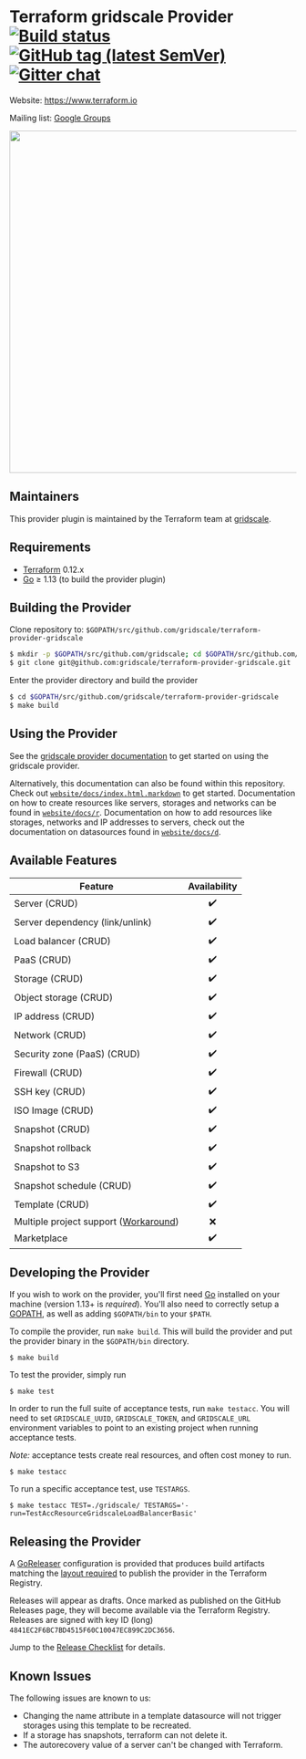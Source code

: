 Terraform gridscale Provider
[![Build status](https://github.com/gridscale/terraform-provider-gridscale/workflows/Test/badge.svg)](https://github.com/gridscale/terraform-provider-gridscale/actions)
[![GitHub tag (latest SemVer)](https://img.shields.io/github/v/tag/gridscale/terraform-provider-gridscale?label=release)](https://github.com/gridscale/terraform-provider-gridscale/releases)
[![Gitter chat](https://badges.gitter.im/hashicorp-terraform/Lobby.png)](https://gitter.im/hashicorp-terraform/Lobby)
==================

Website: https://www.terraform.io

Mailing list: [Google Groups](http://groups.google.com/group/terraform-tool)

<img src="https://cdn.rawgit.com/hashicorp/terraform-website/master/content/source/assets/images/logo-hashicorp.svg" width="600px">

Maintainers
-----------

This provider plugin is maintained by the Terraform team at [gridscale](https://www.gridscale.io/).

Requirements
------------

- [Terraform](https://www.terraform.io/downloads.html) 0.12.x
- [Go](https://golang.org/doc/install) ≥ 1.13 (to build the provider plugin)

Building the Provider
---------------------

Clone repository to: `$GOPATH/src/github.com/gridscale/terraform-provider-gridscale`

```sh
$ mkdir -p $GOPATH/src/github.com/gridscale; cd $GOPATH/src/github.com/gridscale
$ git clone git@github.com:gridscale/terraform-provider-gridscale.git
```

Enter the provider directory and build the provider

```sh
$ cd $GOPATH/src/github.com/gridscale/terraform-provider-gridscale
$ make build
```

Using the Provider
------------------

See the [gridscale provider documentation](https://registry.terraform.io/providers/gridscale/gridscale/latest/docs) to get started on using the gridscale provider.

Alternatively, this documentation can also be found within this repository. Check out [`website/docs/index.html.markdown`](website/docs/index.html.markdown) to get started. Documentation on how to create resources like servers, storages and networks can be found in [`website/docs/r`](website/docs/r). Documentation on how to add resources like storages, networks and IP addresses to servers, check out the documentation on datasources found in [`website/docs/d`](website/docs/d).

Available Features
---------------------------

| Feature | Availability |
|---|:---:|
| Server (CRUD) | :heavy_check_mark: |
| Server dependency (link/unlink) | :heavy_check_mark: |
| Load balancer (CRUD) | :heavy_check_mark: |
| PaaS (CRUD) | :heavy_check_mark: |
| Storage (CRUD) | :heavy_check_mark: |
| Object storage (CRUD) | :heavy_check_mark: |
| IP address (CRUD) | :heavy_check_mark: |
| Network (CRUD) | :heavy_check_mark: |
| Security zone (PaaS) (CRUD) | :heavy_check_mark: |
| Firewall (CRUD) | :heavy_check_mark: |
| SSH key (CRUD) | :heavy_check_mark: |
| ISO Image (CRUD) | :heavy_check_mark: |
| Snapshot (CRUD) | :heavy_check_mark: |
| Snapshot rollback | :heavy_check_mark: |
| Snapshot to S3 | :heavy_check_mark: |
| Snapshot schedule (CRUD) | :heavy_check_mark: |
| Template (CRUD) | :heavy_check_mark: |
| Multiple project support ([Workaround](https://github.com/gridscale/terraform-examples/tree/master/multi-project)) | :x: |
| Marketplace | :heavy_check_mark: |

Developing the Provider
---------------------------

If you wish to work on the provider, you'll first need [Go](http://www.golang.org) installed on your machine (version 1.13+ is *required*). You'll also need to correctly setup a [GOPATH](http://golang.org/doc/code.html#GOPATH), as well as adding `$GOPATH/bin` to your `$PATH`.

To compile the provider, run `make build`. This will build the provider and put the provider binary in the `$GOPATH/bin` directory.

    $ make build

To test the provider, simply run

    $ make test

In order to run the full suite of acceptance tests, run `make testacc`. You will need to set `GRIDSCALE_UUID`, `GRIDSCALE_TOKEN`, and `GRIDSCALE_URL` environment variables to point to an existing project when running acceptance tests.

*Note:* acceptance tests create real resources, and often cost money to run.

    $ make testacc

To run a specific acceptance test, use `TESTARGS`.

    $ make testacc TEST=./gridscale/ TESTARGS='-run=TestAccResourceGridscaleLoadBalancerBasic'

Releasing the Provider
----------------------

A [GoReleaser](https://goreleaser.com/) configuration is provided that produces build artifacts matching the [layout required](https://www.terraform.io/docs/registry/providers/publishing.html#manually-preparing-a-release) to publish the provider in the Terraform Registry.

Releases will appear as drafts. Once marked as published on the GitHub Releases page, they will become available via the Terraform Registry. Releases are signed with key ID (long) `4841EC2F6BC7BD4515F60C10047EC899C2DC3656`.

Jump to the [Release Checklist](release-checklist.md) for details.

Known Issues
---------------------------

The following issues are known to us:

- Changing the name attribute in a template datasource will not trigger storages using this template to be recreated.
- If a storage has snapshots, terraform can not delete it.
- The autorecovery value of a server can't be changed with Terraform.
